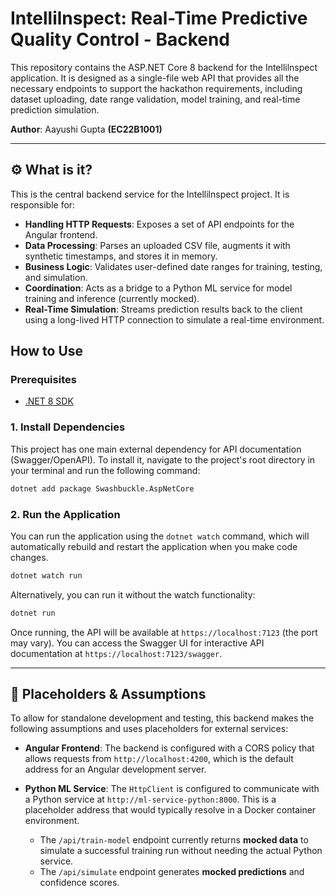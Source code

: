 
# Intellilnspect: Real-Time Predictive Quality Control - Backend

This repository contains the ASP.NET Core 8 backend for the Intellilnspect application. It is designed as a single-file web API that provides all the necessary endpoints to support the hackathon requirements, including dataset uploading, date range validation, model training, and real-time prediction simulation.

**Author**: Aayushi Gupta **(EC22B1001)**

---

## ⚙️ What is it?

This is the central backend service for the Intellilnspect project. It is responsible for:
- **Handling HTTP Requests**: Exposes a set of API endpoints for the Angular frontend.
- **Data Processing**: Parses an uploaded CSV file, augments it with synthetic timestamps, and stores it in memory.
- **Business Logic**: Validates user-defined date ranges for training, testing, and simulation.
- **Coordination**: Acts as a bridge to a Python ML service for model training and inference (currently mocked).
- **Real-Time Simulation**: Streams prediction results back to the client using a long-lived HTTP connection to simulate a real-time environment.

## How to Use

### Prerequisites
- [.NET 8 SDK](https://dotnet.microsoft.com/download/dotnet/8.0)

### 1. Install Dependencies
This project has one main external dependency for API documentation (Swagger/OpenAPI). To install it, navigate to the project's root directory in your terminal and run the following command:

```bash
dotnet add package Swashbuckle.AspNetCore
````

### 2. Run the Application

You can run the application using the `dotnet watch` command, which will automatically rebuild and restart the application when you make code changes.

```bash
dotnet watch run
```

Alternatively, you can run it without the watch functionality:

```bash
dotnet run
```

Once running, the API will be available at `https://localhost:7123` (the port may vary). You can access the Swagger UI for interactive API documentation at `https://localhost:7123/swagger`.

-----

## 🔮 Placeholders & Assumptions

To allow for standalone development and testing, this backend makes the following assumptions and uses placeholders for external services:

  - **Angular Frontend**: The backend is configured with a CORS policy that allows requests from `http://localhost:4200`, which is the default address for an Angular development server.

  - **Python ML Service**: The `HttpClient` is configured to communicate with a Python service at `http://ml-service-python:8000`. This is a placeholder address that would typically resolve in a Docker container environment.

      - The `/api/train-model` endpoint currently returns **mocked data** to simulate a successful training run without needing the actual Python service.
      - The `/api/simulate` endpoint generates **mocked predictions** and confidence scores.


